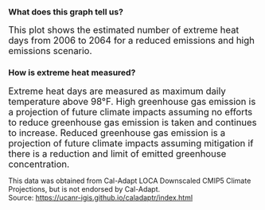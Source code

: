 

### What does this graph tell us?


<span style="font-size:18px;"> This plot shows the estimated number of extreme heat days from 2006 to 2064 for a reduced emissions and high emissions scenario. </span>


### How is extreme heat measured?


<span style="font-size:18px;"> Extreme heat days are measured as maximum daily temperature above 98°F. High greenhouse gas emission is a projection of future climate impacts assuming no efforts to reduce greenhouse gas emission is taken and continues to increase. Reduced greenhouse gas emission is a projection of future climate impacts assuming mitigation if there is a reduction and limit of emitted greenhouse concentration. </span>


</span> This data was obtained from Cal-Adapt LOCA Downscaled CMIP5 Climate Projections, but is not endorsed by Cal-Adapt. <br>
Source: https://ucanr-igis.github.io/caladaptr/index.html </span>
